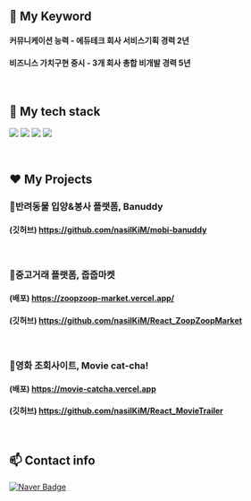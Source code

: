 
## 💚 My Keyword 

<h4> 커뮤니케이션 능력 - 에듀테크 회사 서비스기획 경력 2년 </h4>
<h4> 비즈니스 가치구현 중시 - 3개 회사 총합 비개발 경력 5년 </h4>

<br/>

##  💙 My tech stack 

<img src="https://img.shields.io/badge/Javascript-F7DF1D?style=flat-square&logo=javascript&logoColor=white"/></a>
<img src="https://img.shields.io/badge/React-20232a?style=flat-square&logo=React&logoColor=#5bccea"/></a>
<img src="https://img.shields.io/badge/Typescript-3178C6?style=flat-square&logo=Typescript&logoColor=white"/></a>
<img src="https://img.shields.io/badge/Next-black?style=flat-square&logo=next.js&logoColor=white"/></a>

<br/>

## ❤️ My Projects 

### 🐶반려동물 입양&봉사 플랫폼, Banuddy
#### (깃허브) https://github.com/nasilKiM/mobi-banuddy

<br>

### 🎁중고거래 플랫폼, 줍줍마켓
#### (배포) https://zoopzoop-market.vercel.app/
#### (깃허브) https://github.com/nasilKiM/React_ZoopZoopMarket

<br>

### 🍿영화 조회사이트, Movie cat-cha!
#### (배포) https://movie-catcha.vercel.app
#### (깃허브) https://github.com/nasilKiM/React_MovieTrailer

<br>

## 📫 Contact info

[![Naver Badge](https://img.shields.io/badge/Naver-03C75A?style=flat-square&logo=Naver&logoColor=white&link=mailto:nasikun@naver.com)](mailto:nasikun@naver.com)

